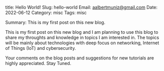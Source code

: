 title: Hello World!
Slug: hello-world
Email: aalbertmuniz@gmail.com
Date: 2022-06-12
Category: misc
Tags: misc

Summary: This is my first post on this new blog. 

This is my first post on this new blog and I am planning to use this blog to share my throughts and 
knowledge in topics I am interested in. The topics will be mainly about technologies with deep focus on 
networking, Internet of Things (IoT) and cybersecurity. 

Your comments on the blog posts and suggestions for new tutorials are highly appreciated. Stay Tuned. 
